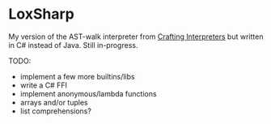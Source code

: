 # LoxSharp

My version of the AST-walk interpreter from [Crafting Interpreters](https://craftinginterpreters.com) but written in C# instead of Java. Still in-progress.

TODO:
- implement a few more builtins/libs
- write a C# FFI
- implement anonymous/lambda functions
- arrays and/or tuples
- list comprehensions?
